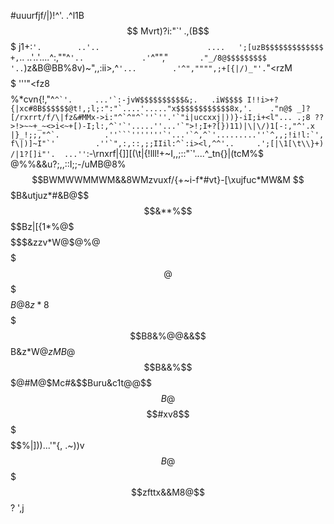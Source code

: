 #uuurfjf/|)!^'.                            .^l1B$$$$$$$$$$$$$$$$$$$$$$
Mvrt)?i:"`'                                    .,(B$$$$$$$$$$$$$$$$$$$
j1+:`'.        ..'..                        ....   ';[uzB$$$$$$$$$$$$$
+,`.. ..'..'....^:,""^`'..             .'`^"","`       ."_/8@$$$$$$$$$
'..`)z&B@BB%8v)~",,:ii>,^`'...        .'^","""",;+[{|/)_"'.`"<rzM$$$$$
'''"<fz8$$$$$$$$%*cvn{!,"^``^`'.     ...'`:-jvW$$$$$$$$$$&;.   .iW$$$$
I!!i>+?{|xc#8B$$$$$$@t!,;l;:":"`....'....."x$$$$$$$$$$$$8x,'.    ."n@$
_]?[/rxrrt/f/\|fz&#MMx->i:"^`^"^`''`''.'`"i|uccxxj|))}-iI;i+<l"... .;8
??>!>~~+_~<>i<~+[)-I;l:,^`'`'.....''...'`">!;I+?[})11)|\|\/)1[-:,"^'.x
|}_!;;,"^`.          .''```'''''''`'...'`^,^`'.........''`^,,;!i!l:`',
f\|)]~I"`'         .''`",:,::,;;IIil:^`:i><l,^^'..     .';[|\1[\t\\}+)
/|1?[]i"'.  ...''``:-\rnxrf|{]][(\t|{!lll!+~I,,;::"`'....^_tn{}|(tcM%$
@%%&&u?;,,::I;;-/uMB@8%$$BWMWWMMWM&&8WMzvuxf/{+~i-f*#vt}-[\xujfuc*MW&M
$$$B&utjuz*#&B@$$$$&**%$$$$$$$$$$$$$$$$$$$$Bz|[{1\*%@$$$%*cB%8%@$$$$$$
$$$&zzv*W@$@%@$$$$$$$@$$$$$$$$$$$$$$$$$$$$$%M#W8%@@$$$B@8z*8$$$$$$$$$$
$$$$$$B8&%@@&&$$$$$$$$$$$$$$$$$$$$$$$$$$$$$$$$$$$$$$B&z*W$@zMB@$$$$$$$
$$$$$$$$B&&%$$$$$$$$$$$$%$@#M@$Mc#&$$Buru&c1t@@$$$$B@%B$$$$#xv8$$$$$$$
$$$$$$$$$$$$$$$$$$$$$$$$$$%|]))...'"{,  .~))v$$$$$$$$$$$$$$B@%/;?t*B$$
$$$$$$$$$$$$$$$$$$$$$$$$$$$$$$$zfttx&&M8@$$$$$$$$$$$$$$$$$$$$$$?   ',j
